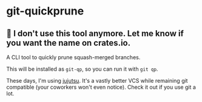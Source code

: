 # git-quickprune

## 📣 I don't use this tool anymore. Let me know if you want the name on crates.io.

A CLI tool to quickly prune squash-merged branches.

This will be installed as `git-qp`, so you can run it with `git qp`.

These days, I'm using [jujutsu](https://github.com/martinvonz/jj).
It's a vastly better VCS while remaining git compatible (your coworkers won't even notice).
Check it out if you use git a lot.
